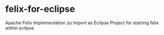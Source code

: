 felix-for-eclipse
=================

Apache Felix Implementation zu Import as Eclipse Project for starting felix within eclipse